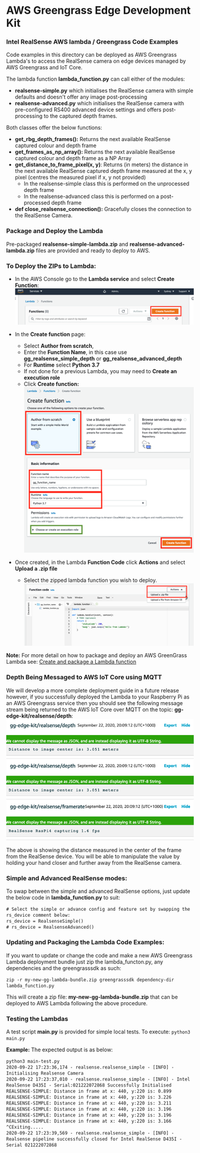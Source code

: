 # AWS Greengrass Edge Development Kit

### Intel RealSense AWS lambda / Greengrass Code Examples

Code examples in this directory can be deployed as AWS Greengrass Lambda's to access the RealSense camera on edge devices managed by AWS Greengrass and IoT Core.

The lambda function **lambda_function.py** can call either of the modules:
* **realsense-simple.py** which initialises the RealSense camera with simple defaults and doesn't offer any image post-processing 
* **realsense-advanced.py** which initialises the RealSense camera with pre-configured RS400 advanced device settings and offers post-processing to the captured depth frames.

Both classes offer the below functions:
* **get_rbg_depth_frames():** Returns the next available RealSense captured colour and depth frame
* **get_frames_as_np_array():** Returns the next available RealSense captured colour and depth frame as a NP Array 
* **get_distance_to_frame_pixel(x, y)**: Returns (in meters) the distance in the next available RealSense captured depth frame measured at the x, y pixel (centres the measured pixel if x, y not provided)
    * In the realsense-simple class this is performed on the unprocessed depth frame
    * In the realsense-advanced class this is performed on a post-processed depth frame
* **def close_realsense_connection():** Gracefully closes the connection to the RealSense Camera.

### Package and Deploy the Lambda
Pre-packaged  **realsense-simple-lambda.zip** and **realsense-advanced-lambda.zip** files are provided and ready to deploy to AWS. 

### To Deploy the ZIPs to Lambda:
* In the AWS Console go to the **Lambda service** and select **Create Function**:
![Create Lambda Function](pics/deploy-lambda-01.png)

* In the **Create function** page:
    * Select **Author from scratch**, 
    * Enter the **Function Name**, in this case use **gg_realsense_simple_depth** or **gg_realsense_advanced_depth**
    * For **Runtime** select **Python 3.7**
    * If not done for a previous Lambda, you may need to **Create an execution role**
    * Click **Create function:**
![Create Lambda Function](pics/deploy-lambda-02.png)

* Once created, in the Lambda **Function Code** click **Actions** and select **Upload a .zip file**
    * Select the zipped lambda function you wish to deploy.
![Create Lambda Function](pics/deploy-lambda-03.png)

**Note:** For more detail on how to package and deploy an AWS GreenGrass Lambda see: 
[Create and package a Lambda function](https://docs.aws.amazon.com/greengrass/latest/developerguide/create-lambda.html)

### Depth Being Messaged to AWS IoT Core using MQTT
We will develop a more complete deployment guide in a future release however, if you successfully deployed the Lambda to your Raspberry Pi as an AWS Greengrass service then you should see the following message stream being returned to the AWS IoT Core over MQTT on the topic: **gg-edge-kit/realsense/depth**:
![RealSense Depth MQTT Stream](pics/mqtt-distance-messages.png)

The above is showing the distance measured in the center of the frame from the RealSense device. You will be able to manipulate the value by holding your hand closer and further away from the RealSense camera.  

### Simple and Advanced RealSense modes:
To swap between the simple and advanced RealSense options, just update the below code in **lambda_function.py** to suit:
```
# Select the simple or advance config and feature set by swapping the rs_device comment below:
rs_device = RealsenseSimple()
# rs_device = RealsenseAdvanced()
```

### Updating and Packaging the Lambda Code Examples:
If you want to update or change the code and make a new AWS Greengrass Lambda deployment bundle just zip the lambda_functon.py, any dependencies and the greengrasssdk as such:
```
zip -r my-new-gg-lambda-bundle.zip greengrasssdk dependency-dir lambda_function.py
```

This will create a zip file: **my-new-gg-lambda-bundle.zip** that can be deployed to AWS Lambda following the above procedure.

### Testing the Lambdas
A test script **main.py** is provided for simple local tests. 
To execute:
```python3 main.py```

**Example:** The expected output is as below:
```
python3 main-test.py
2020-09-22 17:23:36,174 - realsense.realsense_simple - [INFO] - Initialising Realsense Camera
2020-09-22 17:23:37,010 - realsense.realsense_simple - [INFO] - Intel RealSense D435I - Serial:021222072868 Successfully Initialised
REALSENSE-SIMPLE: Distance in frame at x: 440, y:220 is: 0.899
REALSENSE-SIMPLE: Distance in frame at x: 440, y:220 is: 3.226
REALSENSE-SIMPLE: Distance in frame at x: 440, y:220 is: 3.211
REALSENSE-SIMPLE: Distance in frame at x: 440, y:220 is: 3.196
REALSENSE-SIMPLE: Distance in frame at x: 440, y:220 is: 3.196
REALSENSE-SIMPLE: Distance in frame at x: 440, y:220 is: 3.166
^CExiting.....
2020-09-22 17:23:39,569 - realsense.realsense_simple - [INFO] - Realsense pipeline successfully closed for Intel RealSense D435I - Serial 021222072868
```
